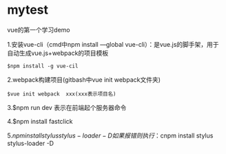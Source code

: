 # mytest
vue的第一个学习demo

1.安装vue-cli（cmd中npm install —global vue-cli）：是vue.js的脚手架，用于自动生成vue.js+webpack的项目模板

    $npm install -g vue-cil
    
2.webpack构建项目(gitbash中vue init webpack文件夹)

    $vue init webpack  xxx(xxx表示项目名)
    
3.$npm run dev 表示在前端起个服务器命令

4.$npm install fastclick

5.$npm install stylus stylus-loader -D
    如果报错则执行：$cnpm install stylus stylus-loader -D
